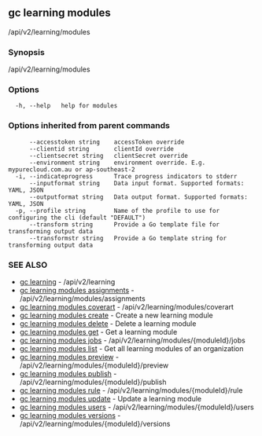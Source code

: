 ## gc learning modules

/api/v2/learning/modules

### Synopsis

/api/v2/learning/modules

### Options

```
  -h, --help   help for modules
```

### Options inherited from parent commands

```
      --accesstoken string    accessToken override
      --clientid string       clientId override
      --clientsecret string   clientSecret override
      --environment string    environment override. E.g. mypurecloud.com.au or ap-southeast-2
  -i, --indicateprogress      Trace progress indicators to stderr
      --inputformat string    Data input format. Supported formats: YAML, JSON
      --outputformat string   Data output format. Supported formats: YAML, JSON
  -p, --profile string        Name of the profile to use for configuring the cli (default "DEFAULT")
      --transform string      Provide a Go template file for transforming output data
      --transformstr string   Provide a Go template string for transforming output data
```

### SEE ALSO

* [gc learning](gc_learning.html)	 - /api/v2/learning
* [gc learning modules assignments](gc_learning_modules_assignments.html)	 - /api/v2/learning/modules/assignments
* [gc learning modules coverart](gc_learning_modules_coverart.html)	 - /api/v2/learning/modules/coverart
* [gc learning modules create](gc_learning_modules_create.html)	 - Create a new learning module
* [gc learning modules delete](gc_learning_modules_delete.html)	 - Delete a learning module
* [gc learning modules get](gc_learning_modules_get.html)	 - Get a learning module
* [gc learning modules jobs](gc_learning_modules_jobs.html)	 - /api/v2/learning/modules/{moduleId}/jobs
* [gc learning modules list](gc_learning_modules_list.html)	 - Get all learning modules of an organization
* [gc learning modules preview](gc_learning_modules_preview.html)	 - /api/v2/learning/modules/{moduleId}/preview
* [gc learning modules publish](gc_learning_modules_publish.html)	 - /api/v2/learning/modules/{moduleId}/publish
* [gc learning modules rule](gc_learning_modules_rule.html)	 - /api/v2/learning/modules/{moduleId}/rule
* [gc learning modules update](gc_learning_modules_update.html)	 - Update a learning module
* [gc learning modules users](gc_learning_modules_users.html)	 - /api/v2/learning/modules/{moduleId}/users
* [gc learning modules versions](gc_learning_modules_versions.html)	 - /api/v2/learning/modules/{moduleId}/versions


